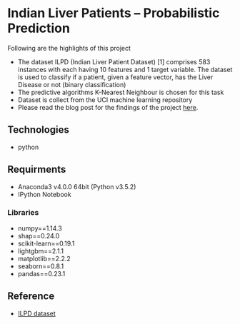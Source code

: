 # Indian Liver Patients – Probabilistic Prediction
Following are the highlights of this project
* The dataset ILPD (Indian Liver Patient Dataset) [1] comprises 583 instances with each having 10 features and 1 target variable. The dataset is used to classify if a patient, given a feature vector, has the Liver Disease or not (binary classification)
* The predictive algorithms K-Nearest Neighbour is chosen for this task
* Dataset is collect from the UCI machine learning repository
* Please read the blog post for the findings of the project
[here](https://medium.com/@harsha.kumar3/indian-liver-patients-probabilistic-prediction-463bc9496ad9).

## Technologies
* python

## Requirments
* Anaconda3 v4.0.0 64bit (Python v3.5.2)
* IPython Notebook

### Libraries
* numpy==1.14.3
* shap==0.24.0
* scikit-learn==0.19.1
* lightgbm==2.1.1
* matplotlib==2.2.2
* seaborn==0.8.1
* pandas==0.23.1

## Reference
* [ILPD dataset](http://archive.ics.uci.edu/ml/datasets/ILPD+%28Indian+Liver+Patient+Dataset%29)
